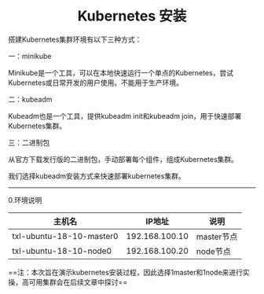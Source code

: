 # <center>Kubernetes 安装</center>

搭建Kubernetes集群环境有以下三种方式：

一：minikube

Minikube是一个工具，可以在本地快速运行一个单点的Kubernetes，尝试Kubernetes或日常开发的用户使用。不能用于生产环境。

二：kubeadm

Kubeadm也是一个工具，提供kubeadm init和kubeadm join，用于快速部署Kubernetes集群。

三：二进制包

从官方下载发行版的二进制包，手动部署每个组件，组成Kubernetes集群。

我们选择kubeadm安装方式来快速部署kubernetes集群。

---

0.环境说明

主机名 | IP地址 | 说明
---|---|---
txl-ubuntu-18-10-master0 | 192.168.100.10 | master节点
txl-ubuntu-18-10-node0 | 192.168.100.20 | node节点

==注：本次旨在演示kubernetes安装过程，因此选择1master和1node来进行实操，高可用集群会在后续文章中探讨==